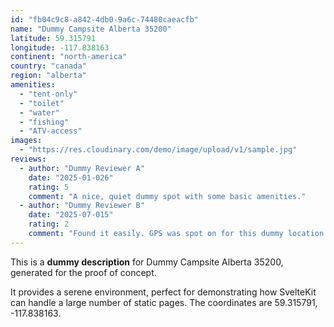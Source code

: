 ```yaml
---
id: "fb04c9c8-a842-4db0-9a6c-74480caeacfb"
name: "Dummy Campsite Alberta 35200"
latitude: 59.315791
longitude: -117.838163
continent: "north-america"
country: "canada"
region: "alberta"
amenities:
  - "tent-only"
  - "toilet"
  - "water"
  - "fishing"
  - "ATV-access"
images:
  - "https://res.cloudinary.com/demo/image/upload/v1/sample.jpg"
reviews:
  - author: "Dummy Reviewer A"
    date: "2025-01-026"
    rating: 5
    comment: "A nice, quiet dummy spot with some basic amenities."
  - author: "Dummy Reviewer B"
    date: "2025-07-015"
    rating: 2
    comment: "Found it easily. GPS was spot on for this dummy location."
---
```


This is a **dummy description** for Dummy Campsite Alberta 35200, generated for the proof of concept.

It provides a serene environment, perfect for demonstrating how SvelteKit can handle a large number of static pages. The coordinates are 59.315791, -117.838163.
